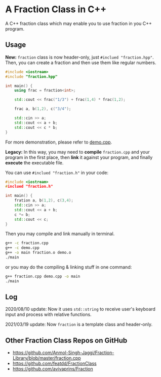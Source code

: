 # A Fraction Class in C++

A C++ fraction class which may enable you to use fraction in you C++ program.

## Usage

**New:** `fraction` class is now header-only, just `#inclued "fraction.hpp"`. Then, you can create a fraction and then use them like regular numbers.

```cpp
#include <iostream>
#include "fraction.hpp"

int main() {
    using frac = fraction<int>;

    std::cout << frac("1/3") + frac(1,4) * frac(1,2);

    frac a, b(1,2), c("3/4");

    std::cin >> a;
    std::cout << a + b;
    std::cout << c * b;
}
```

For more demonstration, please refer to [demo.cpp](./demo.cpp).

**Legacy:** In this way, you may need to **compile** `fraction.cpp` and your program in the first place, then **link** it against your program, and finally **execute** the executable file. 

You can use `#inclued "fraction.h"` in your code:

```cpp
#include <iostream>
#inclued "fraction.h"

int main() {
    fration a, b(1,2), c(3,4);
    std::cin >> a;
    std::cout << a + b;
    c *= b;
    std::cout << c;
}
```

Then you may compile and link manually in terminal.

```bash
g++ -c fraction.cpp
g++ -c demo.cpp
g++ -o main fraction.o demo.o
./main
```

or you may do the compiling & linking stuff in one command:

```bash
g++ fraction.cpp demo.cpp -o main
./main
```

## Log

2020/08/10 update: Now it uses `std::string` to receive user's keyboard input and process with relative functions.

2021/03/19 update: Now `fraction` is a template class and header-only.

## Other Fraction Class Repos on GitHub

- https://github.com/Anmol-Singh-Jaggi/Fraction-Library/blob/master/fraction.cpp
- https://github.com/featdd/FractionClass
- https://github.com/avivaprins/Fraction
